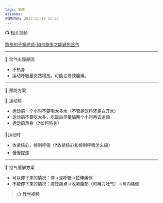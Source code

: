 ```yaml
---
tags: 锻炼
aliases: 
创建时间: 2023-11-19 11:33
---
```

📺 相关视频

[跑步的子章老师-如何跑步才能避免岔气](https://www.bilibili.com/video/BV1r34y1V7CH?t=1.3)

---
🍁 岔气出现原因

- 不热身
- 运动呼吸量突然增加，可能会导致腹痛。

---
🌟 预防方案

🐳 运动前

- 运动前一个小时不要喝太多水（不管是饮料还是白开水）
- 运动前不要吃太多，吃饭后尽量隔两个小时再去运动
- 运动前热身（❓如何热身）

🐳运动时

- 收紧核心，控制呼吸（❓收紧核心和控制呼吸怎么搞）
- 慢慢提速

---
🌟 岔气缓解方案
- 可以停下来的情况：停→深呼吸→拉伸痛侧
- 不能停下来的情况：按压痛点→收紧腹部（可用力吐气）→弯向痛侧
> 📺 [教学视频](https://www.bilibili.com/video/BV1r34y1V7CH?t=35.6)
